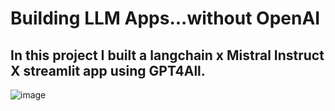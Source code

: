 # Building LLM Apps...without OpenAI 
## In this project I built a langchain x Mistral Instruct X streamlit app using GPT4All.

![image](https://github.com/Harshith1234567/Python-Co-pilot/assets/53342028/ec301b31-9eec-480b-93e0-95f45e0fe71f)


